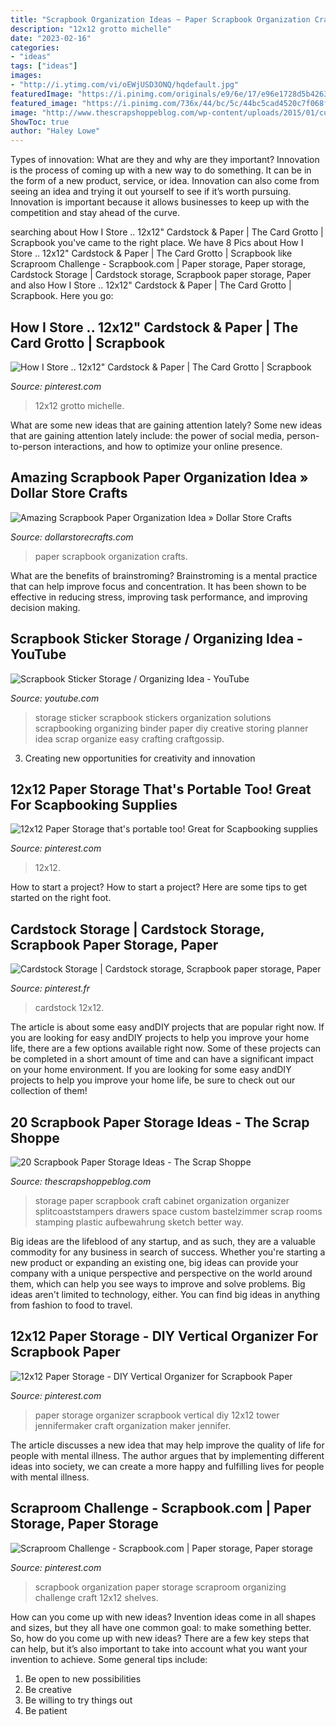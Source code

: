 ```yaml
---
title: "Scrapbook Organization Ideas ~ Paper Scrapbook Organization Crafts"
description: "12x12 grotto michelle"
date: "2023-02-16"
categories:
- "ideas"
tags: ["ideas"]
images:
- "http://i.ytimg.com/vi/oEWjUSD3ONQ/hqdefault.jpg"
featuredImage: "https://i.pinimg.com/originals/e9/6e/17/e96e1728d5b42639978784ad095d3d90.jpg"
featured_image: "https://i.pinimg.com/736x/44/bc/5c/44bc5cad4520c7f068f0fd8645b5831c.jpg"
image: "http://www.thescrapshoppeblog.com/wp-content/uploads/2015/01/custom-cabinet.jpg"
ShowToc: true
author: "Haley Lowe"
---
```



Types of innovation: What are they and why are they important?
Innovation is the process of coming up with a new way to do something. It can be in the form of a new product, service, or idea. Innovation can also come from seeing an idea and trying it out yourself to see if it’s worth pursuing. Innovation is important because it allows businesses to keep up with the competition and stay ahead of the curve.

	

		
searching about How I Store .. 12x12&quot; Cardstock &amp; Paper | The Card Grotto | Scrapbook you've came to the right place. We have 8 Pics about How I Store .. 12x12&quot; Cardstock &amp; Paper | The Card Grotto | Scrapbook like Scraproom Challenge - Scrapbook.com | Paper storage, Paper storage, Cardstock Storage | Cardstock storage, Scrapbook paper storage, Paper and also How I Store .. 12x12&quot; Cardstock &amp; Paper | The Card Grotto | Scrapbook. Here you go:
		
    
## How I Store .. 12x12&quot; Cardstock &amp; Paper | The Card Grotto | Scrapbook

<img loading=lazy src="https://i.pinimg.com/originals/e9/6e/17/e96e1728d5b42639978784ad095d3d90.jpg" onerror="this.onerror=null;this.src='https://tse3.mm.bing.net/th?id=OIP.tH6kEG9wMotGhOrgXPvb6AHaEK&amp;pid=15.1';" alt="How I Store .. 12x12&quot; Cardstock &amp; Paper | The Card Grotto | Scrapbook">

_Source: pinterest.com_

>12x12 grotto michelle. 

	

What are some new ideas that are gaining attention lately?
Some new ideas that are gaining attention lately include: the power of social media, person-to-person interactions, and how to optimize your online presence.

    
## Amazing Scrapbook Paper Organization Idea » Dollar Store Crafts

<img loading=lazy src="http://dollarstorecrafts.com/wp-content/uploads/2012/03/scrapbook-paper-organization.jpg" onerror="this.onerror=null;this.src='https://tse1.mm.bing.net/th?id=OIP.dsa3ZtZ76qycTD9d1Tgm5wAAAA&amp;pid=15.1';" alt="Amazing Scrapbook Paper Organization Idea » Dollar Store Crafts">

_Source: dollarstorecrafts.com_

>paper scrapbook organization crafts. 

	

What are the benefits of brainstroming?
Brainstroming is a mental practice that can help improve focus and concentration. It has been shown to be effective in reducing stress, improving task performance, and improving decision making.

    
## Scrapbook Sticker Storage / Organizing Idea - YouTube

<img loading=lazy src="http://i.ytimg.com/vi/oEWjUSD3ONQ/hqdefault.jpg" onerror="this.onerror=null;this.src='https://tse2.mm.bing.net/th?id=OIP.eZdOH_gI1qv2W4GViIssZAHaFj&amp;pid=15.1';" alt="Scrapbook Sticker Storage / Organizing Idea - YouTube">

_Source: youtube.com_

>storage sticker scrapbook stickers organization solutions scrapbooking organizing binder paper diy creative storing planner idea scrap organize easy crafting craftgossip. 

	

3. Creating new opportunities for creativity and innovation 

    
## 12x12 Paper Storage That&#039;s Portable Too! Great For Scapbooking Supplies

<img loading=lazy src="https://i.pinimg.com/736x/c2/d2/f4/c2d2f493d08278318e9f4c766a249d02.jpg" onerror="this.onerror=null;this.src='https://tse2.mm.bing.net/th?id=OIP.aD059BziiPTE_8PmeJzJVQHaHa&amp;pid=15.1';" alt="12x12 Paper Storage that&#039;s portable too! Great for Scapbooking supplies">

_Source: pinterest.com_

>12x12. 

	

How to start a project?
How to start a project? Here are some tips to get started on the right foot.

    
## Cardstock Storage | Cardstock Storage, Scrapbook Paper Storage, Paper

<img loading=lazy src="https://i.pinimg.com/736x/44/bc/5c/44bc5cad4520c7f068f0fd8645b5831c.jpg" onerror="this.onerror=null;this.src='https://tse4.mm.bing.net/th?id=OIP.NzYirkCA-Y5lwgedXcTsvwHaIp&amp;pid=15.1';" alt="Cardstock Storage | Cardstock storage, Scrapbook paper storage, Paper">

_Source: pinterest.fr_

>cardstock 12x12. 

	

The article is about some easy andDIY projects that are popular right now.
If you are looking for easy andDIY projects to help you improve your home life, there are a few options available right now. Some of these projects can be completed in a short amount of time and can have a significant impact on your home environment. If you are looking for some easy andDIY projects to help you improve your home life, be sure to check out our collection of them!

    
## 20 Scrapbook Paper Storage Ideas - The Scrap Shoppe

<img loading=lazy src="http://www.thescrapshoppeblog.com/wp-content/uploads/2015/01/custom-cabinet.jpg" onerror="this.onerror=null;this.src='https://tse4.mm.bing.net/th?id=OIP.YzKN4JKIIK8zPI0jNKwGHAHaJ4&amp;pid=15.1';" alt="20 Scrapbook Paper Storage Ideas - The Scrap Shoppe">

_Source: thescrapshoppeblog.com_

>storage paper scrapbook craft cabinet organization organizer splitcoaststampers drawers space custom bastelzimmer scrap rooms stamping plastic aufbewahrung sketch better way. 

	

Big ideas are the lifeblood of any startup, and as such, they are a valuable commodity for any business in search of success. Whether you're starting a new product or expanding an existing one, big ideas can provide your company with a unique perspective and perspective on the world around them, which can help you see ways to improve and solve problems. Big ideas aren't limited to technology, either. You can find big ideas in anything from fashion to food to travel.

    
## 12x12 Paper Storage - DIY Vertical Organizer For Scrapbook Paper

<img loading=lazy src="https://i.pinimg.com/736x/0b/53/e8/0b53e8ad480465ae89dbdbbe330c8915.jpg" onerror="this.onerror=null;this.src='https://tse1.mm.bing.net/th?id=OIP.aWoPeTf0fmXYdquY20ltxQHaO_&amp;pid=15.1';" alt="12x12 Paper Storage - DIY Vertical Organizer for Scrapbook Paper">

_Source: pinterest.com_

>paper storage organizer scrapbook vertical diy 12x12 tower jennifermaker craft organization maker jennifer. 

	

The article discusses a new idea that may help improve the quality of life for people with mental illness. The author argues that by implementing different ideas into society, we can create a more happy and fulfilling lives for people with mental illness.

    
## Scraproom Challenge - Scrapbook.com | Paper Storage, Paper Storage

<img loading=lazy src="https://i.pinimg.com/originals/8f/0b/f5/8f0bf5505903833ab32f966fb0b854bf.jpg" onerror="this.onerror=null;this.src='https://tse1.mm.bing.net/th?id=OIP.w8Q8KnqpnBFHQGHbNolWtQHaJ4&amp;pid=15.1';" alt="Scraproom Challenge - Scrapbook.com | Paper storage, Paper storage">

_Source: pinterest.com_

>scrapbook organization paper storage scraproom organizing challenge craft 12x12 shelves. 

	

How can you come up with new ideas?
Invention ideas come in all shapes and sizes, but they all have one common goal: to make something better. So, how do you come up with new ideas? There are a few key steps that can help, but it’s also important to take into account what you want your invention to achieve. Some general tips include: 
1. Be open to new possibilities 
2. Be creative 
3. Be willing to try things out 
4. Be patient 

